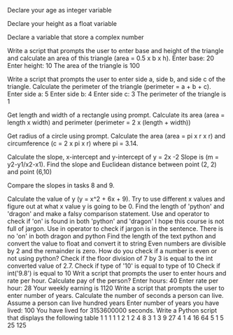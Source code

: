 Declare your age as integer variable

Declare your height as a float variable

Declare a variable that store a complex number

Write a script that prompts the user to enter base and height of the triangle and calculate an area of this triangle (area = 0.5 x b x h).
    Enter base: 20
    Enter height: 10
    The area of the triangle is 100

Write a script that prompts the user to enter side a, side b, and side c of the triangle. Calculate the perimeter of the triangle (perimeter = a + b + c).
Enter side a: 5
Enter side b: 4
Enter side c: 3
The perimeter of the triangle is 1

Get length and width of a rectangle using prompt. Calculate its area (area = length x width) and perimeter (perimeter = 2 x (length + width))

Get radius of a circle using prompt. Calculate the area (area = pi x r x r) and circumference (c = 2 x pi x r) where pi = 3.14.

Calculate the slope, x-intercept and y-intercept of y = 2x -2
Slope is (m = y2-y1/x2-x1). Find the slope and Euclidean distance between point (2, 2) and point (6,10)

Compare the slopes in tasks 8 and 9.

Calculate the value of y (y = x^2 + 6x + 9). Try to use different x values and figure out at what x value y is going to be 0.
Find the length of 'python' and 'dragon' and make a falsy comparison statement.
Use and operator to check if 'on' is found in both 'python' and 'dragon'
I hope this course is not full of jargon. Use in operator to check if jargon is in the sentence.
There is no 'on' in both dragon and python
Find the length of the text python and convert the value to float and convert it to string
Even numbers are divisible by 2 and the remainder is zero. How do you check if a number is even or not using python?
Check if the floor division of 7 by 3 is equal to the int converted value of 2.7.
Check if type of '10' is equal to type of 10
Check if int('9.8') is equal to 10
Writ a script that prompts the user to enter hours and rate per hour. Calculate pay of the person?
Enter hours: 40
Enter rate per hour: 28
Your weekly earning is 1120
Write a script that prompts the user to enter number of years. Calculate the number of seconds a person can live. Assume a person can live hundred years
Enter number of years you have lived: 100
You have lived for 3153600000 seconds.
Write a Python script that displays the following table
1 1 1 1 1
2 1 2 4 8
3 1 3 9 27
4 1 4 16 64
5 1 5 25 125